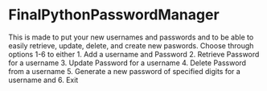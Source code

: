 # FinalPythonPasswordManager
This is made to put your new usernames and passwords and to be able to easily retrieve, update, delete, and create new paswords.
Choose through options 1-6 to either 1. Add a username and Password 2. Retrieve Password for a username 3. Update Password for a username 4. Delete Password from a username 5. Generate a new password of specified digits for a username and 6. Exit
